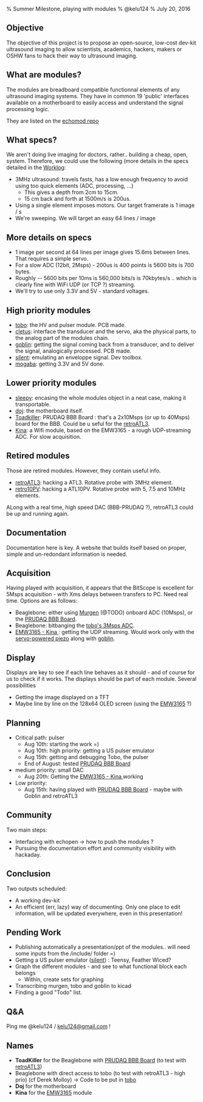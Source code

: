 % Summer Milestone, playing with modules
% @kelu124
% July 20, 2016

## Objective

The objective of this project is to propose an open-source, low-cost dev-kit ultrasound imaging  to allow scientists, academics, hackers, makers or OSHW fans to hack their way to ultrasound imaging.

## What are modules?

The modules are breadboard compatible functionnal elements of any ultrasound imaging systems. They have in common 19 'public' interfaces available on a motherboard to easily access and understand the signal processing logic.

They are listed on the [echomod repo](https://github.com/kelu124/echomods/)

## What specs?

We aren't doing live imaging for doctors, rather.. building a cheap, open, system. Therefore, we could use the following (more details in the specs detailed in the [Worklog](https://github.com/kelu124/echomods/blob/master/Worklog.md):

* 3MHz ultrasound: travels fasts, has a low enough frequency to avoid using too quick elements (ADC, processing, ...)
     * This gives a depth from 2cm to 15cm.
     * 15 cm back and forth at 1500m/s is 200us.
* Using a single element imposes motors. Our target framerate is 1 image / s
* We're sweeping. We will target an easy 64 lines / image

## More details on specs

* 1 image per second at 64 lines per image gives 15.6ms between lines. That requires a simple servo.
* For a slow ADC (12bit, 2Msps) - 200us is 400 points is 5600 bits is 700 bytes.
* Roughly -- 5600 bits per 10ms is 560,000 bits/s is 70kbytes/s .. which is clearly fine with WiFi UDP (or TCP ?) streaming.
* We'll try to use only 3.3V and 5V - standard voltages.

## High priority modules

* [tobo](https://github.com/kelu124/echomods/tree/master/tobo): the HV and pulser module. PCB made.
* [cletus](https://github.com/kelu124/echomods/tree/master/cletus): interface the transducer and the servo, aka the physical parts, to the analog part of the modules chain.
* [goblin](https://github.com/kelu124/echomods/tree/master/goblin): getting the signal coming back from a transducer, and to deliver the signal, analogically processed. PCB made.
* [silent](https://github.com/kelu124/echomods/tree/master/silent): emulating an enveloppe signal. Dev toolbox.
* [mogaba](https://github.com/kelu124/echomods/tree/master/mogaba): getting 3.3V and 5V done.

## Lower priority modules

* [sleepy](https://github.com/kelu124/echomods/tree/master/sleepy): encasing the whole modules object in a neat case, making it transportable.
* [doj](https://github.com/kelu124/echomods/tree/master/doj): the motherboard itself.
* [Toadkiller](https://github.com/kelu124/echomods/tree/master/toadkiller): PRUDAQ BBB Board : that's a 2x10Msps (or up to 40Msps) board for the BBB. Could be u	seful for the [retroATL3](https://github.com/kelu124/echomods/tree/master/retroATL3).
* [Kina](https://github.com/kelu124/echomods/tree/master/kina): a Wifi module, based on the EMW3165 - a rough UDP-streaming ADC. For slow acquisition.

## Retired modules

Those are retired modules. However, they contain useful info.

* [retroATL3](https://github.com/kelu124/echomods/tree/master/retroATL3): hacking a ATL3. Rotative probe with 3MHz element.
* [retro10PV](https://github.com/kelu124/echomods/tree/master/retro10PV): hacking a ATL10PV. Rotative probe with 5, 7.5 and 10MHz elements.

ALong with a real time, high speed DAC (BBB-PRUDAQ ?), retroATL3 could be up and running again.

## Documentation

Documentation here is key. A website that builds itself based on proper, simple and un-redondant information is needed.

## Acquisition

Having played with acquisition, it appears that the BitScope is excellent for 5Msps acquisition - with Xms delays between transfers to PC. Need real time. Options are as follows:

* Beaglebone: either using [Murgen](https://github.com/kelu124/murgen-dev-kit/) (@TODO) onboard ADC (10Msps), or the [PRUDAQ BBB Board](https://github.com/kelu124/echomods/tree/master/toadkiller).
* Beaglebone: bitbanging the [tobo's 3Msps ADC](https://github.com/kelu124/echomods/tree/master/tobo).
* [EMW3165 - Kina ](https://github.com/kelu124/echomods/tree/master/kina): getting the UDP streaming. Would work only with the [servo-powered piezo](https://github.com/kelu124/echomods/tree/master/cletus) along with [goblin](https://github.com/kelu124/echomods/tree/master/goblin).

## Display

Displays are key to see if each line behaves as it should - and of course for us to check if it works. The displays should be part of each module. Several possibilities

* Getting the image displayed on a TFT
* Maybe line by line on the 128x64 OLED screen (using the [EMW3165](https://github.com/kelu124/echomods/tree/master/kina) ?) [](#TODO)

## Planning

* Critical path: pulser
    * Aug 10th: starting the work =)
    * Aug 10th: high priority: getting a US pulser emulator [](#TODO)
    * Aug 15th: getting and debugging Tobo, the pulser
    * End of August: tested [PRUDAQ BBB Board](https://github.com/kelu124/echomods/tree/master/toadkiller)
* medium priority: small DAC
    * Aug 20th: Getting the [EMW3165 - Kina ](https://github.com/kelu124/echomods/tree/master/kina) working [](#TODO)
* Low priority: 
     * Aug 15th: having played with [PRUDAQ BBB Board](https://github.com/kelu124/echomods/tree/master/toadkiller) - maybe with Goblin and retroATL3

## Community

Two main steps:

* Interfacing with echopen -> how to push the modules ?
* Pursuing the documentation effort and community visibility with hackaday.

## Conclusion

Two outputs scheduled:

* A working dev-kit
* An efficient (err, lazy) way of documenting. Only one place to edit information, will be updated everywhere, even in this presentation!

## Pending Work

* Publishing automatically a presentation/ppt of the modules.. will need some inputs from the /include/ folder =)
* Getting a US pulser emulator ([silent](https://github.com/kelu124/echomods/tree/master/silent)) : Teensy, Feather Wiced?
* Graph the different modules - and see to what functional block each belongs
     * Within, create sets for graphing
* Transcribing murgen, tobo and goblin to kicad
* Finding a good "Todo" list.

## Q&A

Ping me @kelu124 / kelu124@gmail.com !

## Names

* __ToadKiller__ for the Beaglebone with [PRUDAQ BBB Board](https://github.com/kelu124/echomods/tree/master/toadkiller) (to test with [retroATL3](https://github.com/kelu124/echomods/tree/master/retroATL3))
* Beaglebone with direct access to tobo (to test with retroATL3 - high prio) (cf Derek Molloy) -> Code to be put in [tobo](https://github.com/kelu124/echomods/tree/master/tobo)
* __Doj__ for the motherboard
* __Kina__ for the [EMW3165](https://github.com/kelu124/echomods/tree/master/kina) module

